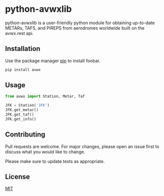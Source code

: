# python-avwxlib
python-avwxlib is a user-friendly python module for obtaining up-to-date METARs, TAFS, and PIREPS from aerodromes worldwide built on the avwx.rest api.

## Installation

Use the package manager [pip](https://pip.pypa.io/en/stable/) to install foobar.

```bash
pip install avwx
```

## Usage

```python
from avwx import Station, Metar, Taf

JFK = Station('JFK')
JFK.get_metar()
JFK.get_taf()
JFK.get_info()
```

## Contributing
Pull requests are welcome. For major changes, please open an issue first to discuss what you would like to change.

Please make sure to update tests as appropriate.

## License
[MIT](https://choosealicense.com/licenses/mit/)
